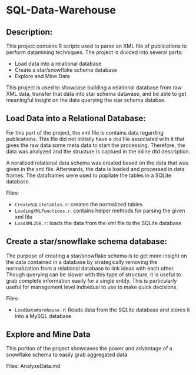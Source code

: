 # SQL-Data-Warehouse

## Description: 
This project contains R scripts used to parse an XML file of publications to perform datamining techniques. 
The project is divided into several parts:

- Load data into a relational database
- Create a star/snowflake schema database
- Explore and Mine Data

This project is used to showcase building a relational database from raw XML data, transfer that data into star schema datavase, and be able to get meaningful insight on the data querying the star schema databse. 

## Load Data into a Relational Database:

For this part of the project, the xml file is contains data regarding publications. This file did not initially have a `dtd` file associated with it that gives the raw data some meta data to start the processing. Therefore, the data was analyzed and the structure is captued in the inline dtd description. 

A noralized relational data schema was created based on the data that was given in the xml file. Afterwards, the data is loaded and processed in data frames. The dataframes were used to popilate the tables in a SQLite database. 

Files: 
- `CreateSQLiteTables.r`: creates the normalized tables
- `LoadingXMLFunctions.r`: contains helper methods for parsing the given xml file
- `LoadXML2DB.r`: loads the data from the xml file to the SQLite database

## Create a star/snowflake schema database:
The purpose of creating a star/snowflake schema is to get more insight on the data contained in a database by strategically removing the normalization from a relational database to link ideas with each other. Though querying can be slower with this type of structure, it is useful to grab complete information easily for a single entity. This is particularly useful for management level individual to use to make quick decisions. 

Files:
- `LoadDataWarehouse.r`: Reads data from the SQLite database and stores it into a MySQL database

## Explore and Mine Data
This portion of the project showcases the power and advantage of a snowflake schema to easily grab aggregated data 

Files:
AnalyzeData.md
